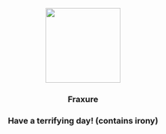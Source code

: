 <p align="center">
    <img src="https://raw.githubusercontent.com/PokeAPI/sprites/master/sprites/pokemon/611.png" width="150" height="150">
</p>
<h3 align="center"> <b>Fraxure</b></h3>
<h3 align="center">Have a terrifying day! (contains irony)</h3>
